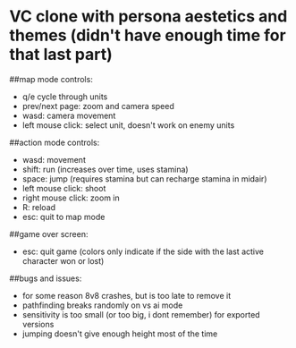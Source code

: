 # VC clone with persona aestetics and themes (didn't have enough time for that last part)

##map mode controls:
* q/e cycle through units
* prev/next page: zoom and camera speed
* wasd: camera movement
* left mouse click: select unit, doesn't work on enemy units

##action mode controls:
* wasd: movement
* shift: run (increases over time, uses stamina)
* space: jump (requires stamina but can recharge stamina in midair)
* left mouse click: shoot
* right mouse click: zoom in
* R: reload
* esc: quit to map mode

##game over screen:
* esc: quit game (colors only indicate if the side with the last active character won or lost)

##bugs and issues:
* for some reason 8v8 crashes, but is too late to remove it
* pathfinding breaks randomly on vs ai mode
* sensitivity is too small (or too big, i dont remember) for exported versions
* jumping doesn't give enough height most of the time